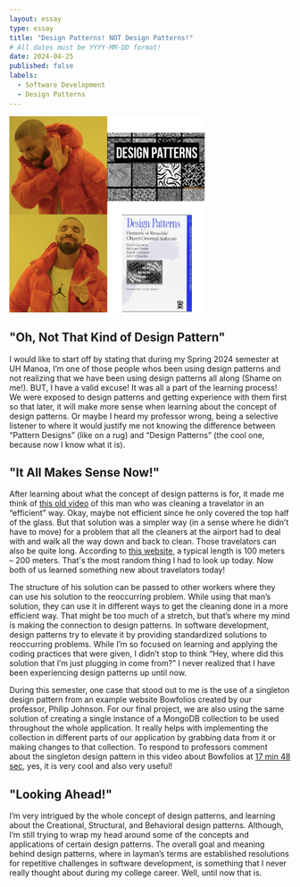 ```yaml
---
layout: essay
type: essay
title: "Design Patterns! NOT Design Patterns!"
# All dates must be YYYY-MM-DD format!
date: 2024-04-25
published: false
labels:
  - Software Development
  - Design Patterns
---
```


<img style="width: 350px" class="rounded mx-auto d-block" src="../img/design-pattern-pic.png">

## "Oh, Not That Kind of Design Pattern"


I would like to start off by stating that during my Spring 2024 semester at UH Manoa, I’m one of those people whos been using design patterns and not realizing that we have been using design patterns all along (Shame on me!). BUT, I have a valid excuse! It was all a part of the learning process! We were exposed to design patterns and getting experience with them first so that later, it will make more sense when learning about the concept of design patterns. Or maybe I heard my professor wrong, being a selective listener to where it would justify me not knowing the difference between “Pattern Designs” (like on a rug)  and “Design Patterns” (the cool one, because now I know what it is). 


## "It All Makes Sense Now!"


After learning about what the concept of design patterns is for, it made me think of [this old video](https://youtu.be/6HRjTeM4N80?si=sGlVWJjag2a5XGsq&t=3) of this man who was cleaning a travelator in an “efficient” way. Okay, maybe not efficient since he only covered the top half of the glass. But that solution was a simpler way (in a sense where he didn’t have to move) for a problem that all the cleaners at the airport had to deal with and walk all the way down and back to clean. Those travelators can also be quite long. According to [this website](https://www.dimensions.com/element/moving-walkway-inclined-double#:~:text=Inclined%20pit%20depths%20are%20commonly,(100%2D200%20m)), a typical length is 100 meters – 200 meters. That's the most random thing I had to look up today. Now both of us learned something new about travelators today!

The structure of his solution can be passed to other workers where they can use his solution to the reoccurring problem. While using that man’s solution, they can use it in different ways to get the cleaning done in a more efficient way. That might be too much of a stretch, but that’s where my mind is making the connection to design patterns. In software development, design patterns try to elevate it by providing standardized solutions to reoccurring problems. While I’m so focused on learning and applying the coding practices that were given, I didn’t stop to think “Hey, where did this solution that I’m just plugging in come from?” I never realized that I have been experiencing design patterns up until now.

During this semester, one case that stood out to me is the use of a singleton design pattern from an example website Bowfolios created by our professor, Philip Johnson. For our final project, we are also using the same solution of creating a single instance of a MongoDB collection to be used throughout the whole application. It really helps with implementing the collection in different parts of our application by grabbing data from it or making changes to that collection. To respond to professors comment about the singleton design pattern in this video about Bowfolios at [17 min 48 sec](https://youtu.be/yP-t44HBCPQ?si=gzAlzOiCu_4V5scm&t=1068), yes, it is very cool and also very useful!


## "Looking Ahead!"


I’m very intrigued by the whole concept of design patterns, and learning about the Creational, Structural, and Behavioral design patterns. Although, I’m still trying to wrap my head around some of the concepts and applications of certain design patterns. The overall goal and meaning behind design patterns, where in layman’s terms are established resolutions for repetitive challenges in software development, is something that I never really thought about during my college career. Well, until now that is.
